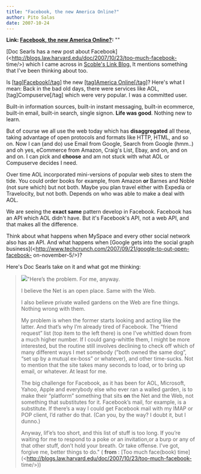 ```yaml
---
title: "Facebook, the new America Online?"
author: Pito Salas
date: 2007-10-24
---
```


**Link: [Facebook, the new America Online?](None):** ""



[Doc Searls has a new post about
Facebook](<http://blogs.law.harvard.edu/doc/2007/10/23/too-much-facebook-
time/>) which I came across in [ Scoble's Link
Blog.](<http://www.google.com/reader/public/atom/user/14480565058256660224/state/com.google/>)
It mentions something that I've been thinking about too.

Is [[tag]Facebook[/tag]](<http://brandeis.facebook.com/home.php?> "Facebook")
the new [[tag]America Online[/tag]](<http://www.aol.com/>)? Here's what I
mean: Back in the bad old days, there were services like AOL,
[tag]Compuserve[/tag] which were very popular. I was a committed user.

Built-in information sources, built-in instant messaging, built-in ecommerce,
built-in email, built-in search, single signon. **Life was good**. Nothing new
to learn.

But of course we all use the web today which has **disaggregated** all these,
taking advantage of open protocols and formats like HTTP, HTML, and so on. Now
I can (and do) use Email from Google, Search from Google (hmm..) and oh yes,
eCommerce from Amazon, Craig's List, Ebay, and on, and on and on. I can pick
and **choose** and am not stuck with what AOL or Compuserve decides I need.

Over time AOL incorporated mini-versions of popular web sites to stem the
tide. You could order books for example, from Amazon **or** Barnes and Noble
(not sure which) but not both. Maybe you plan travel either with Expedia or
Travelocity, but not both. Depends on who was able to make a deal with AOL.

We are seeing the **exact same** pattern develop in Facebook. Facebook has an
API which AOL didn't have. But it's Facebook's API, not a web API, and that
makes all the difference.

Think about what happens when MySpace and every other social network also has
an API. And what happens when [Google gets into the social graph
business](<http://www.techcrunch.com/2007/09/21/google-to-out-open-facebook-
on-november-5/>)?

Here's Doc Searls take on it and what got me thinking:

>
> ![](https://i0.wp.com/blogs.law.harvard.edu/doc/files/2007/10/2much.jpg?w=584)"Here’s
> the problem. For me, anyway.
>
> I believe the Net is an open place. Same with the Web.
>
> I also believe private walled gardens on the Web are fine things. Nothing
> wrong with them.
>
> My problem is when the former starts looking and acting like the latter. And
> that’s why I’m already tired of Facebook. The “friend request” list (top
> item to the left there) is one I’ve whittled down from a much higher number.
> If I could gang-whittle them, I might be more interested, but the routine
> still involves declining to check off which of many different ways I met
> somebody (”both owned the same dog”, “set up by a mutual ex-boss” or
> whatever), and other time-sucks. Not to mention that the site takes many
> seconds to load, or to bring up email, or whatever. At least for me.
>
> The big challenge for Facebook, as it has been for AOL, Microsoft, Yahoo,
> Apple and everybody else who ever ran a walled garden, is to make their
> “platform” something that sits **on** the Net and the Web, not something
> that substitutes for it. Facebook’s mail, for example, is a substitute. If
> there’s a way I could get Facebook mail with my IMAP or POP client, I’d
> rather do that. (Can you, by the way? I doubt it, but I dunno.)
>
> Anyway, lif’e’s too short, and this list of stuff is too long. If you’re
> waiting for me to respond to a poke or an invitation,or a burp or any of
> that other stuff, don’t hold your breath. Or take offense. I’ve got, forgive
> me, better things to do." ( **from** : [Too much face(book)
> time](<http://blogs.law.harvard.edu/doc/2007/10/23/too-much-facebook-
> time/>))


